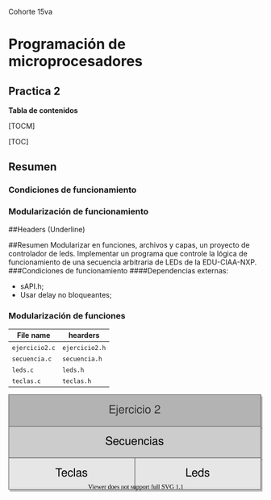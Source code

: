 Cohorte 15va
# Programación de microprocesadores
## Practica 2

**Tabla de contenidos**

[TOCM]

[TOC]

## Resumen
### Condiciones de funcionamiento
### Modularización de funcionamiento
##Headers (Underline)

##Resumen
Modularizar en funciones, archivos y capas, un proyecto de controlador de leds. Implementar un programa que controle la lógica de funcionamiento de una secuencia arbitraria de LEDs de la EDU-CIAA-NXP.
###Condiciones de funcionamiento
 ####Dependencias externas:
 - sAPI.h;
 - Usar delay no bloqueantes;

### Modularización de funciones



| File name | hearders                    |
| ------------- | ------------------------------ |
| `ejercicio2.c`      | `ejercicio2.h`     |
| `secuencia.c`      | `secuencia.h`     |
| `leds.c`      | `leds.h`     |
| `teclas.c`      | `teclas.h`     |

![](https://github.com/lucascsd/practicoDos/blob/main/image/Capas%20Ejercicio%202.svg)

